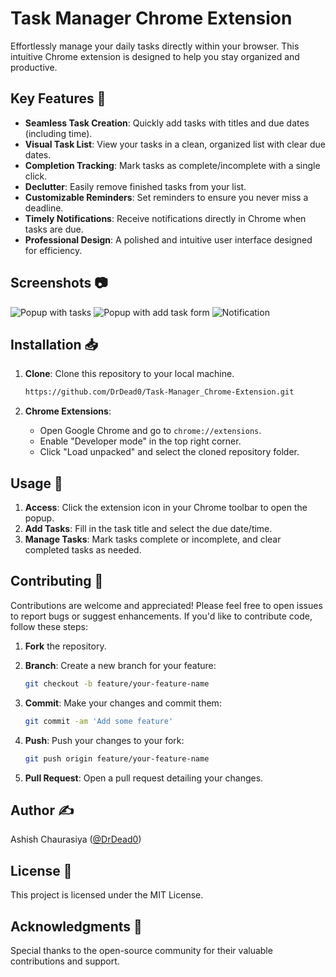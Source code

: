 # Task Manager Chrome Extension

Effortlessly manage your daily tasks directly within your browser. This intuitive Chrome extension is designed to help you stay organized and productive.

## Key Features 🚀
- **Seamless Task Creation**: Quickly add tasks with titles and due dates (including time).
- **Visual Task List**: View your tasks in a clean, organized list with clear due dates.
- **Completion Tracking**: Mark tasks as complete/incomplete with a single click.
- **Declutter**: Easily remove finished tasks from your list.
- **Customizable Reminders**: Set reminders to ensure you never miss a deadline.
- **Timely Notifications**: Receive notifications directly in Chrome when tasks are due.
- **Professional Design**: A polished and intuitive user interface designed for efficiency.

## Screenshots 📷
![Popup with tasks](path-to-your-screenshot1.png)
![Popup with add task form](path-to-your-screenshot2.png)
![Notification](path-to-your-screenshot3.png)

## Installation 📥
1. **Clone**: Clone this repository to your local machine.
   
    ```bash
    https://github.com/DrDead0/Task-Manager_Chrome-Extension.git
    ```
3. **Chrome Extensions**:
    - Open Google Chrome and go to `chrome://extensions`.
    - Enable "Developer mode" in the top right corner.
    - Click "Load unpacked" and select the cloned repository folder.

## Usage 🎯
1. **Access**: Click the extension icon in your Chrome toolbar to open the popup.
2. **Add Tasks**: Fill in the task title and select the due date/time.
3. **Manage Tasks**: Mark tasks complete or incomplete, and clear completed tasks as needed.

## Contributing 🤝
Contributions are welcome and appreciated! Please feel free to open issues to report bugs or suggest enhancements. If you'd like to contribute code, follow these steps:

1. **Fork** the repository.
2. **Branch**: Create a new branch for your feature:
   
    ```bash
    git checkout -b feature/your-feature-name
    ```
4. **Commit**: Make your changes and commit them:
   
    ```bash
    git commit -am 'Add some feature'
    ```
6. **Push**: Push your changes to your fork:
   
    ```bash
    git push origin feature/your-feature-name
    ```
8. **Pull Request**: Open a pull request detailing your changes.

## Author ✍️
Ashish Chaurasiya ([@DrDead0](https://github.com/DrDead0))

## License 📄
This project is licensed under the MIT License.

## Acknowledgments 🙏
Special thanks to the open-source community for their valuable contributions and support.
